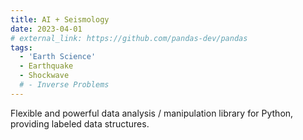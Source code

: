 ```yaml
---
title: AI + Seismology
date: 2023-04-01
# external_link: https://github.com/pandas-dev/pandas
tags:
  - 'Earth Science'
  - Earthquake
  - Shockwave
  # - Inverse Problems
---
```


Flexible and powerful data analysis / manipulation library for Python, providing labeled data structures.

<!--more-->
